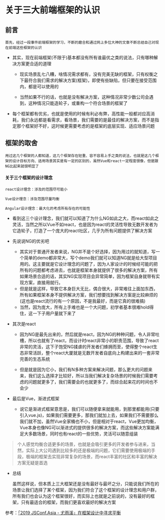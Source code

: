 # 关于三大前端框架的认识

## 前言

	首先，经过一段事件前端框架的学习，不断的磨合和通过网上多位大神的文章不断总结自己对现在前端这些框架的认识

* 其实，现在前端框架(不限于)基本都没有所有谁最优之类的说法，只有哪种解决方案更合适的道理

	* 现实场景乱七八糟，啥情况需求都有，没有完美无缺的框架，只有权衡之下最符合我们需求的解决方案(框架)，即使有些缺陷，但只要在接受范围内，都是可以使用的
	
	* 当然如果不行的话，也就是没有解决方案，这种情况非常少数公司会遇到，这种情况只能造轮子，或重构一个符合场景的框架了

* 每个框架都有优劣，也就是使用的时候有利必有弊，高性能一般都对应高消耗，我们永远都是看需求，看场景，我们需要的是最佳的解决方案，而不是指定那个框架好不好，这时候更需要考虑的是框架的底层实现、适应场景问题

## 框架的取舍

	用过这几个框架的人都知道，这几个框架存在轻重、容不容易上手之类的说法，也就是这几个框架的设计目标方向、适用场景其实是有一定的区别的，虽然Vue和react一定程度很像，但是跟NG比起来就很明显了

#### 关于三个框架的设计理念

	react设计理念：涉及的范围尽可能小

	Vue设计理念：涉及范围尽量均衡

	Angular设计理念：最大化的考虑所有存在的可能性

* 看到这三个设计理念，我们就可以知道了为什么NG如此之大，而react如此之灵活，当然之所以Vue不如react，也是因为react的灵活性导致无数开发者为它造轮子，打造了一个庞大的react社区，几乎为所有问题提供了解决方案

* 先说说NG的优劣吧

	* 其实对于普通开发者来说，NG并不是个好选择，因为用过的就知道，写一个简单的demo都非常大，写个demo我们就可以知道NG就是给大型项目用的。这主要就是它设计理念的问题了，因为人家设计的时候经可能的把所有的问题都考虑进去，也就是框架本身就提供了很多的解决方案，所有如果场景合适的话，其实NG实现项目会异常简单，因为框架自身就带有实现方案，直接用就行。
	* 但是就是这样，导致它本身巨大无比，偶合很大，非常难往上面加东西，所有如果框架本身不提供解决方案，我们想要找到解决方案是比较麻烦的(这也是react流行的有一个原因，不是我最好，而是它真的很难搞)
	* 当然，因为庞大，所有上手难也是一个大问题，初学者基本很难hold得住，这一下子用户量就下来了

* 其次是react

	* 因为NG是最先出来的，然后就是react，因为NG的种种问题，令人非常吐槽，所以也就有了react，而设计时react非常小的职责范围，导致了react非常的灵活，这下子饱受NG揉虐的开发者们蜂拥而至，使得整个react生态非常活跃，整个react大厦就是无数开发者自底向上构建出来的一套非常完善的生态系统

	* 但是就是因为它小，我们有N多种方案来解决问题，那么更大的问题来来，我们这么选择才比较好，所以当我们解决复杂场景的时候我们需要考虑的问题就更多了，我们需要会的也就更多了，而综合起来花的时间也不会少

* 最后是Vue，渐进式框架

	* 说它是渐进式框架意思是，我们可以随便拿来就能用，到那里都能用(只要引入vue.js)，如果我们需要更多，那我们就加上去，如果我们不需要那么我们就不加，虽然Vue全家桶也不小，但是相对于react，Vue更加均衡，Vue本身也像NG可以渐进式的提供很多的解决方案，而这些解决方案能满足大多数场景，同时也有react的一些优势，灵活可以随意组装

> 个人感觉均衡合适更多的场景，也就是会吸引更多的开发者参与进来，当然，实际上大公司遇到比较多的还是极端的问题，它们需要使用极端的手段，极端的框架去实现非常复杂的场景，而react丰富的社区和丰富的解决方案无疑是首选

* 总结

	虽然这样说，但本质上三大框架还是没有最好与最坏之分，只能说我们所在的场景让我们选择了某个框架，因为我们符合了这个框架的设计理念和用户群，所有我们也会认为这个框架很好，而实际上也就是之前说的，没有最好的框架，只有最适合的框架，而我们更喜欢最好的解决方案

参考：[「2019 JSConf.Asia - 尤雨溪」在框架设计中寻求平衡](https://juejin.im/post/5d45be46f265da03cf7a70d7)
